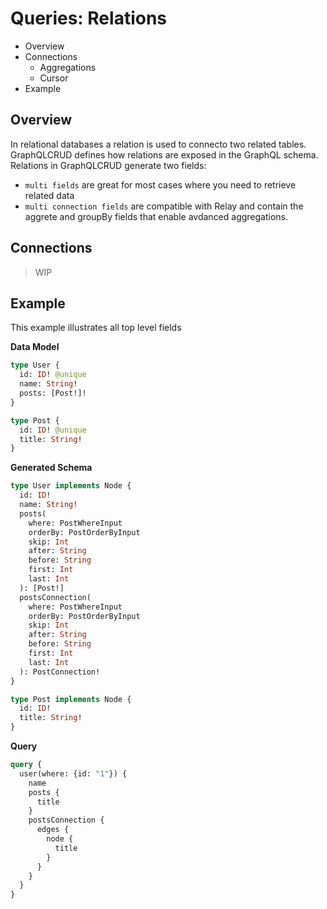 # Queries: Relations

* Overview
* Connections
  * Aggregations
  * Cursor
* Example

## Overview

In relational databases a relation is used to connecto two related tables. GraphQLCRUD defines how relations are exposed in the GraphQL schema.
Relations in GraphQLCRUD generate two fields:

* `multi fields` are great for most cases where you need to retrieve related data
* `multi connection fields` are compatible with Relay and contain the aggrete and groupBy fields that enable avdanced aggregations.

## Connections

> WIP

## Example

This example illustrates all top level fields

**Data Model**

```graphql
type User {
  id: ID! @unique
  name: String!
  posts: [Post!]!
}

type Post {
  id: ID! @unique
  title: String!
}
```

**Generated Schema**

```graphql
type User implements Node {
  id: ID!
  name: String!
  posts(
    where: PostWhereInput
    orderBy: PostOrderByInput
    skip: Int
    after: String
    before: String
    first: Int
    last: Int
  ): [Post!]
  postsConnection(
    where: PostWhereInput
    orderBy: PostOrderByInput
    skip: Int
    after: String
    before: String
    first: Int
    last: Int
  ): PostConnection!
}

type Post implements Node {
  id: ID!
  title: String!
}
```

**Query**

```graphql
query {
  user(where: {id: "1"}) {
    name
    posts {
      title
    }
    postsConnection {
      edges {
        node {
          title
        }
      }
    }
  }
}
```
